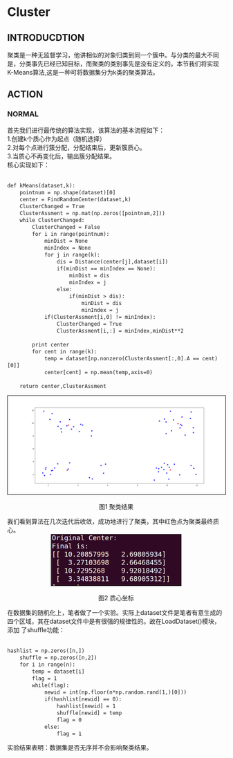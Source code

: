 # Cluster
## INTRODUCDTION
聚类是一种无监督学习，他讲相似的对象归类到同一个簇中。与分类的最大不同是，分类事先已经已知目标，而聚类的类别事先是没有定义的。本节我们将实现K-Means算法,这是一种可将数据集分为k类的聚类算法。
## ACTION
### NORMAL
首先我们进行最传统的算法实现，该算法的基本流程如下：  
1.创建k个质心作为起点（随机选择）  
2.对每个点进行簇分配，分配结束后，更新簇质心。  
3.当质心不再变化后，输出簇分配结果。  
核心实现如下：  
<pre><code>
def kMeans(dataset,k):
    pointnum = np.shape(dataset)[0]
    center = FindRandomCenter(dataset,k)
    ClusterChanged = True
    ClusterAssment = np.mat(np.zeros([pointnum,2]))
    while ClusterChanged:
        ClusterChanged = False
        for i in range(pointnum):
            minDist = None
            minIndex = None
            for j in range(k):
                dis = Distance(center[j],dataset[i])
                if(minDist == minIndex == None):
                    minDist = dis
                    minIndex = j
                else:
                    if(minDist > dis):
                        minDist = dis
                        minIndex = j
            if(ClusterAssment[i,0] != minIndex):
                ClusterChanged = True
                ClusterAssment[i,:] = minIndex,minDist**2
               
        print center
        for cent in range(k):
            temp = dataset[np.nonzero(ClusterAssment[:,0].A == cent)[0]]
            center[cent] = np.mean(temp,axis=0)
    
    return center,ClusterAssment
</code></pre>  
<div align="center">
<img style="flex-grow:1; flex-shrink:1; border: 1px solid black;" src="./cluster.png" width="900" alt="cluster" />
</div>
<p align="center">图1 聚类结果</p>  
我们看到算法在几次迭代后收敛，成功地进行了聚类，其中红色点为聚类最终质心。  
<div align="center">
<img style="flex-grow:1; flex-shrink:1; border: 1px solid black;" src="./Final1.png" width="300" alt="cluster" />
</div>
<p align="center">图2 质心坐标</p>
在数据集的随机化上，笔者做了一个实验。实际上dataset文件是笔者有意生成的四个区域，其在dataset文件中是有很强的规律性的。故在LoadDataset()模块，添加  
了shuffle功能：
<pre><code>
hashlist = np.zeros([n,])
    shuffle = np.zeros([n,2])
    for i in range(n):
        temp = dataset[i]
        flag = 1
        while(flag):
            newid = int(np.floor(n*np.random.rand(1,)[0]))
            if(hashlist[newid] == 0):
                hashlist[newid] = 1
                shuffle[newid] = temp
                flag = 0
            else:
                flag = 1
</code></pre> 
实验结果表明：数据集是否无序并不会影响聚类结果。
